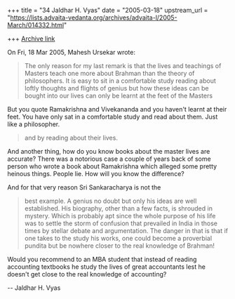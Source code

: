 +++
title = "34 Jaldhar H. Vyas"
date = "2005-03-18"
upstream_url = "https://lists.advaita-vedanta.org/archives/advaita-l/2005-March/014332.html"

+++
[Archive link](https://lists.advaita-vedanta.org/archives/advaita-l/2005-March/014332.html)

On Fri, 18 Mar 2005, Mahesh Ursekar wrote:

> The only reason for my last remark is that the lives and teachings of
> Masters teach one more about Brahman than the theory of philosophers.
> It is easy to sit in a comfortable study reading about loftly thoughts
> and flights of genius but how these ideas can be bought into our lives
> can only be learnt at the feet of the Masters

But you quote Ramakrishna and Vivekananda and you haven't learnt at their
feet.  You have only sat in a comfortable study and read about them.
Just like a philosopher.

>and by reading about
> their lives.

And another thing, how do you know books about the master lives are
accurate?  There was a notorious case a couple of years back of some
person who wrote a book about Ramakrishna which alleged some pretty
heinous things.  People lie.  How will you know the difference?

 And for that very reason Sri Sankaracharya is not the
> best example. A genius no doubt but only his ideas are well
> established. His biography, other than a few facts, is shrouded in
> mystery. Which is probably apt since the whole purpose of his life was
> to settle the storm of confusion that prevailed in India in those
> times by stellar debate and argumentation. The danger in that is that
> if one takes to the study his works, one could become a proverbial
> pundita but be nowhere closer to the real knowledge of Brahman!
>

Would you recommend to an MBA student that instead of reading accounting
textbooks he study the lives of great accountants lest he doesn't get
close to the real knowledge of accounting?

-- 
Jaldhar H. Vyas <jaldhar at braincells.com>


